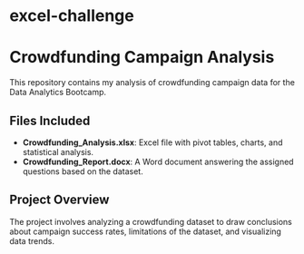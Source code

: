 # excel-challenge

# Crowdfunding Campaign Analysis

This repository contains my analysis of crowdfunding campaign data for the Data Analytics Bootcamp.

## Files Included
- **Crowdfunding_Analysis.xlsx**: Excel file with pivot tables, charts, and statistical analysis.
- **Crowdfunding_Report.docx**: A Word document answering the assigned questions based on the dataset.

## Project Overview
The project involves analyzing a crowdfunding dataset to draw conclusions about campaign success rates, limitations of the dataset, and visualizing data trends.
